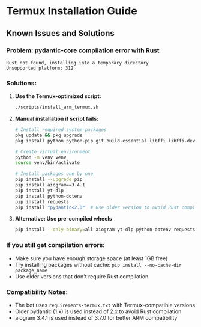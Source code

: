 # Termux Installation Guide

## Known Issues and Solutions

### Problem: pydantic-core compilation error with Rust
```
Rust not found, installing into a temporary directory
Unsupported platform: 312
```

### Solutions:

1. **Use the Termux-optimized script:**
   ```bash
   ./scripts/install_arm_termux.sh
   ```

2. **Manual installation if script fails:**
   ```bash
   # Install required system packages
   pkg update && pkg upgrade
   pkg install python python-pip git build-essential libffi libffi-dev openssl-dev rust

   # Create virtual environment
   python -m venv venv
   source venv/bin/activate

   # Install packages one by one
   pip install --upgrade pip
   pip install aiogram==3.4.1
   pip install yt-dlp
   pip install python-dotenv
   pip install requests
   pip install "pydantic<2.0"  # Use older version to avoid Rust compilation
   ```

3. **Alternative: Use pre-compiled wheels**
   ```bash
   pip install --only-binary=all aiogram yt-dlp python-dotenv requests pydantic
   ```

### If you still get compilation errors:
- Make sure you have enough storage space (at least 1GB free)
- Try installing packages without cache: `pip install --no-cache-dir package_name`
- Use older versions that don't require Rust compilation

### Compatibility Notes:
- The bot uses `requirements-termux.txt` with Termux-compatible versions
- Older pydantic (1.x) is used instead of 2.x to avoid Rust compilation
- aiogram 3.4.1 is used instead of 3.7.0 for better ARM compatibility
